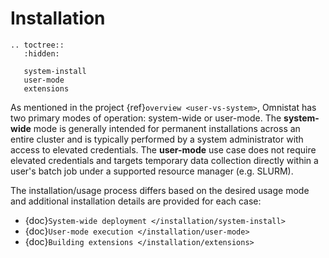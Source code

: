 # Installation

```eval_rst
.. toctree::
   :hidden:

   system-install
   user-mode
   extensions
```

As mentioned in the project {ref}`overview <user-vs-system>`, Omnistat has two primary modes of operation: system-wide or user-mode.  The __system-wide__ mode is generally intended for permanent installations across an entire cluster and is typically performed by a system administrator with access to elevated credentials. The __user-mode__ use case does not require elevated credentials and targets temporary data collection directly within a user's batch job under a supported resource manager (e.g. SLURM).

The installation/usage process differs based on the desired usage mode and additional installation details are provided for each case:

* {doc}`System-wide deployment </installation/system-install>`
* {doc}`User-mode execution </installation/user-mode>`
* {doc}`Building extensions </installation/extensions>`
